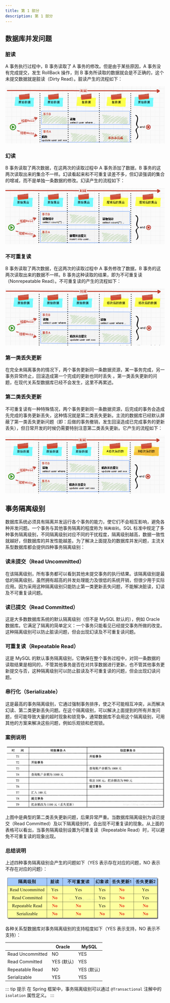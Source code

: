 ```yaml
---
title: 第 1 部分
description: 第 1 部分
---
```


## 数据库并发问题

### 脏读

A 事务执行过程中，B 事务读取了 A 事务的修改。但是由于某些原因，A 事务没有完成提交，发生 RollBack 操作，则 B 事务所读取的数据就会是不正确的，这个未提交数据就是脏读（Dirty Read）。脏读产生的流程如下：

![db-dirty-read](../../../../assets/2024/01//db-dirty-read.png)

### 幻读

B 事务读取了两次数据，在这两次的读取过程中 A 事务添加了数据，B 事务的这两次读取出来的集合不一样。幻读看起来和不可重复读差不多，但幻读强调的集合的增减，而不是单独一条数据的修改。幻读产生的流程如下：

![db-phantom-read](../../../../assets/2024/01//db-phantom-read.png)

### 不可重复读

B 事务读取了两次数据，在这两次的读取过程中 A 事务修改了数据，B 事务的这两次读取出来的数据不一样。B 事务这种读取的结果，即为不可重复读（Nonrepeatable Read）。不可重复读的产生的流程如下：

![db-nonrepeatable-read](../../../../assets/2024/01//db-nonrepeatable-read.png)

### 第一类丢失更新

在完全未隔离事务的情况下，两个事务更新同一条数据资源，某一事务完成，另一事务异常终止，回滚造成第一个完成的更新也同时丢失 。第一类丢失更新的问题，在现代关系型数据库已经不会发生，这里不再累述。

### 第二类丢失更新

不可重复读有一种特殊情况，两个事务更新同一条数据资源，后完成的事务会造成先完成的事务更新丢失，这种情况就是第二类丢失更新。主流的数据库已经默认屏蔽了第一类丢失更新问题（即：后做的事务撤销，发生回滚造成已完成事务的更新丢失），但日常开发的时候仍需要特别注意第二类丢失更新。它产生的流程如下：

![db-nonrepeatable-read-2](../../../../assets/2024/01//db-nonrepeatable-read-2.png)

## 事务隔离级别

数据库系统必须具有隔离并发运行各个事务的能力，使它们不会相互影响，避免各种并发问题。一个事务与其他事务隔离的程度称为 `隔离级别`。SQL 标准中规定了多种事务隔离级别，不同隔离级别对应不同的干扰程度，隔离级别越高，数据一致性就越好，但数据库的并发性能越差。为了解决上面提及的数据库并发问题，主流关系型数据库都会提供四种事务隔离级别：

### 读未提交（Read Uncommitted）

在该隔离级别，所有事务都可以看到其他未提交事务的执行结果。该隔离级别是最低的隔离级别，虽然拥有超高的并发处理能力及很低的系统开销，但很少用于实际应用。因为采用这种隔离级别只能防止第一类更新丢失问题，不能解决脏读，幻读及不可重复读问题。

### 读已提交（Read Committed）

这是大多数数据库系统的默认隔离级别（但不是 MySQL 默认的），例如 Oracle 数据库。它满足了隔离的简单定义：一个事务只能看见已经提交事务所做的改变。这种隔离级别可以防止脏读问题，但会出现幻读及不可重复读问题。

### 可重复读（Repeatable Read）

这是 MySQL 的默认事务隔离级别，它确保在整个事务过程中，对同一条数据的读取结果是相同的，不管其他事务是否在对共享数据进行更新，也不管其他事务更新提交与否，这种隔离级别可以防止脏读及不可重复读的问题，但会出现幻读问题。

### 串行化（Serializable）

这是最高的事务隔离级别，它通过强制事务排序，使之不可能相互冲突，从而解决幻读、第二类更新丢失问题。在这个隔离级别，可以解决上面提到的所有并发问题，但可能导致大量的超时现象和锁竞争，通常数据库不会用这个隔离级别，可用其他的方案来解决这些问题，例如乐观锁和悲观锁。

### 案例说明

![db-isolate-example](../../../../assets/2024/01//db-isolate-example.png)

上图中是典型的第二类丢失更新问题，后果异常严重。当数据库隔离级别为读已提交（Read Committed）及以下隔离级别时，会出现不可重复读的现象。从上面的表格可以看出，当事务隔离级别设置为可重复读（Repeatable Read）时，可以避免不可重复读的现象出现。

### 总结说明

上述四种事务隔离级别会产生的问题如下（YES 表示存在对应的问题，NO 表示不存在对应的问题）：

![db-isolate-level](../../../../assets/2024/01//db-isolate-level.png)

各种关系型数据库对事务隔离级别的支持程度如下（YES 表示支持，NO 表示不支持）：

|                  | Oracle     | MySQL      |
| ---------------- | ---------- | ---------- |
| Read Uncommitted | NO         | YES        |
| Read Committed   | YES (默认) | YES        |
| Repeatable Read  | NO         | YES (默认) |
| Serializable     | YES        | YES        |

::: tip 提示
在 Spring 框架中，事务隔离级别可以通过 `@Transactional` 注解中的 `isolation` 属性定义。
:::
